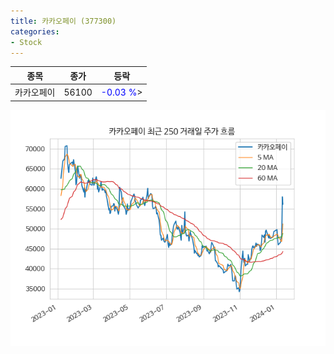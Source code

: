 ```yaml
---
title: 카카오페이 (377300)
categories:
- Stock
---
```


|종목|종가|등락|
|----|----|----|
|카카오페이|56100|<span style="color: blue">-0.03 %</span>>|

<!-- more -->

![377300](/assets/images/stock/377300.png)